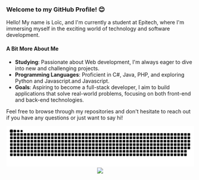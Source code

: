 ### Welcome to my GitHub Profile! 😊

Hello! My name is Loïc, and I'm currently a student at Epitech, where I'm immersing myself in the exciting world of technology and software development.

#### A Bit More About Me

- **Studying**: Passionate about Web development, I'm always eager to dive into new and challenging projects.
- **Programming Languages**: Proficient in C#, Java, PHP, and exploring Python and Javascript.and Javascript.
- **Goals**: Aspiring to become a full-stack developer, I aim to build applications that solve real-world problems, focusing on both front-end and back-end technologies.

Feel free to browse through my repositories and don't hesitate to reach out if you have any questions or just want to say hi!

<img src="https://raw.githubusercontent.com/loicBRAVO/loicBRAVO/output/snake.svg" alt="Snake animation" />

<div align="center">
  <img src="https://profile-counter.glitch.me/loicBRAVO/count.svg?"  />
</div>
